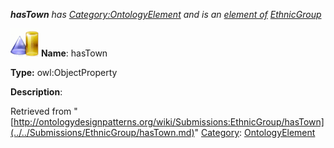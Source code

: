 ___hasTown__ has [Category:OntologyElement](../../Category/OntologyElement.md "Category:OntologyElement") and is an [element of](../../Property/ElementOf.md "Property:ElementOf") [EthnicGroup](../../Submissions/EthnicGroup.md "Submissions:EthnicGroup")_


  




[![ObjectProperty](../../images/thumb/c/c3/ObjectProperty.gif/45px-ObjectProperty.gif)](../../Image/ObjectProperty.gif.md "ObjectProperty")
__Name__: hasTown 


__Type:__ owl:ObjectProperty 


__Description__: 





Retrieved from "[http://ontologydesignpatterns.org/wiki/Submissions:EthnicGroup/hasTown](../../Submissions/EthnicGroup/hasTown.md)"
 [Category](http://ontologydesignpatterns.org/wiki/Special:Categories "Special:Categories"): [OntologyElement](../../Category/OntologyElement.md "Category:OntologyElement")